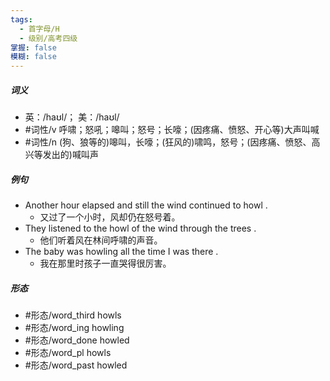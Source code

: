 ```yaml
---
tags:
  - 首字母/H
  - 级别/高考四级
掌握: false
模糊: false
---
```

##### 词义
- 英：/haʊl/； 美：/haʊl/
- #词性/v  呼啸；怒吼；嗥叫；怒号；长嚎；(因疼痛、愤怒、开心等)大声叫喊
- #词性/n  (狗、狼等的)嗥叫，长嚎；(狂风的)啸鸣，怒号；(因疼痛、愤怒、高兴等发出的)喊叫声
##### 例句
- Another hour elapsed and still the wind continued to howl .
	- 又过了一个小时，风却仍在怒号着。
- They listened to the howl of the wind through the trees .
	- 他们听着风在林间呼啸的声音。
- The baby was howling all the time I was there .
	- 我在那里时孩子一直哭得很厉害。
##### 形态
- #形态/word_third howls
- #形态/word_ing howling
- #形态/word_done howled
- #形态/word_pl howls
- #形态/word_past howled
